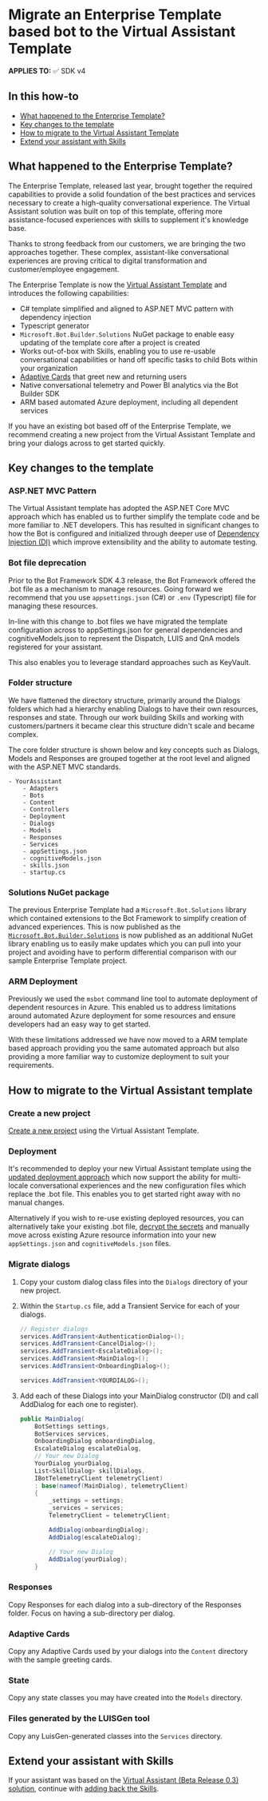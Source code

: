# Migrate an Enterprise Template based bot to the Virtual Assistant Template

**APPLIES TO:** ✅ SDK v4

## In this how-to

- [What happened to the Enterprise Template?](#what-happened)
- [Key changes to the template](#key-changes)
- [How to migrate to the Virtual Assistant Template](#how-to-migrate)
- [Extend your assistant with Skills](#extend-your-assistant)

## What happened to the Enterprise Template?

The Enterprise Template, released last year, brought together the required capabilities to provide a solid foundation of the best practices and services necessary to create a high-quality conversational experience. The Virtual Assistant solution was built on top of this template, offering more assistance-focused experiences with skills to supplement it's knowledge base.

Thanks to strong feedback from our customers, we are bringing the two approaches together. These complex, assistant-like conversational experiences are proving critical to digital transformation and customer/employee engagement.

The Enterprise Template is now the [Virtual Assistant Template](https://aka.ms/convaivatemplate) and introduces the following capabilities:

- C# template simplified and aligned to ASP.NET MVC pattern with dependency injection
- Typescript generator
- `Microsoft.Bot.Builder.Solutions` NuGet package to enable easy updating of the template core after a project is created
- Works out-of-box with Skills, enabling you to use re-usable conversational capabilities or hand off specific tasks to child Bots within your organization
- [Adaptive Cards](https://adaptivecards.io/) that greet new and returning users
- Native conversational telemetry and Power BI analytics via the Bot Builder SDK
- ARM based automated Azure deployment, including all dependent services

If you have an existing bot based off of the Enterprise Template, we recommend creating a new project from the Virtual Assistant Template and bring your dialogs across to get started quickly.

## Key changes to the template

### ASP.NET MVC Pattern

The Virtual Assistant template has adopted the ASP.NET Core MVC approach which has enabled us to further simplify the template code and be more familiar to .NET developers. This has resulted in significant changes to how the Bot is configured and initialized through deeper use of [Dependency Injection (DI)](https://docs.microsoft.com/en-us/aspnet/core/fundamentals/dependency-injection?view=aspnetcore-2.2) which improve extensibility and the ability to automate testing.

### Bot file deprecation

Prior to the Bot Framework SDK 4.3 release, the Bot Framework offered the .bot file as a mechanism to manage resources. Going forward we recommend that you use `appsettings.json` (C#) or `.env` (Typescript) file for managing these resources.

In-line with this change to .bot files we have migrated the template configuration across to appSettings.json for general dependencies and cognitiveModels.json to represent the Dispatch, LUIS and QnA models registered for your assistant.

This also enables you to leverage standard approaches such as KeyVault.

### Folder structure

We have flattened the directory structure, primarily around the Dialogs folders which had a hierarchy enabling Dialogs to have their own resources, responses and state. Through our work building Skills and working with customers/partners it became clear this structure didn't scale and became complex.

The core folder structure is shown below and key concepts such as Dialogs, Models and Responses are grouped together at the root level and aligned with the ASP.NET MVC standards.

```
- YourAssistant
    - Adapters
    - Bots
    - Content
    - Controllers
    - Deployment
    - Dialogs
    - Models
    - Responses
    - Services
    - appSettings.json
    - cognitiveModels.json
    - skills.json
    - startup.cs
```

### Solutions NuGet package

The previous Enterprise Template had a `Microsoft.Bot.Solutions` library which contained extensions to the Bot Framework to simplify creation of advanced experiences. This is now published as the [`Microsoft.Bot.Builder.Solutions`](https://www.nuget.org/packages/Microsoft.Bot.Builder.Solutions/) is now published as an additional NuGet library enabling us to easily make updates which you can pull into your project and avoiding have to perform differential comparison with our sample Enterprise Template project.

### ARM Deployment

Previously we used the `msbot` command line tool to automate deployment of dependent resources in Azure. This enabled us to address limitations around automated Azure deployment for some resources and ensure developers had an easy way to get started.

With these limitations addressed we have now moved to a ARM template based approach providing you the same automated approach but also providing a more familiar way to customize deployment to suit your requirements.

## How to migrate to the Virtual Assistant template

### Create a new project

[Create a new project](../../../tutorials/csharp/virtualassistant.md) using the Virtual Assistant Template.

### Deployment

It's recommended to deploy your new Virtual Assistant template using the [updated deployment approach](../../../tutorials/assistantandskilldeploymentsteps.md) which now support the ability for multi-locale conversational experiences and the new configuration files which replace the .bot file. This enables you to get started right away with no manual changes.

Alternatively if you wish to re-use existing deployed resources, you can alternatively take your existing .bot file, [decrypt the secrets](https://docs.microsoft.com/en-us/azure/bot-service/bot-file-basics?view=azure-bot-service-4.0&tabs=csharp) and manually move across existing Azure resource information into your new `appSettings.json` and `cognitiveModels.json` files.

### Migrate dialogs

1. Copy your custom dialog class files into the `Dialogs` directory of your new project.
  
1. Within the `Startup.cs` file, add a Transient Service for each of your dialogs.

     ```csharp
    // Register dialogs
    services.AddTransient<AuthenticationDialog>();
    services.AddTransient<CancelDialog>();
    services.AddTransient<EscalateDialog>();
    services.AddTransient<MainDialog>();
    services.AddTransient<OnboardingDialog>();

    services.AddTransient<YOURDIALOG>();
     ```

1. Add each of these Dialogs into your MainDialog constructor (DI) and call AddDialog for each one to register).

    ```csharp
    public MainDialog(
        BotSettings settings,
        BotServices services,
        OnboardingDialog onboardingDialog,
        EscalateDialog escalateDialog,
        // Your new Dialog
        YourDialog yourDialog,
        List<SkillDialog> skillDialogs,
        IBotTelemetryClient telemetryClient)
        : base(nameof(MainDialog), telemetryClient)
        {
            _settings = settings;
            _services = services;
            TelemetryClient = telemetryClient;

            AddDialog(onboardingDialog);
            AddDialog(escalateDialog);

            // Your new Dialog
            AddDialog(yourDialog);
        }
    ```

### Responses

Copy Responses for each dialog into a sub-directory of the Responses folder. Focus on having a sub-directory per dialog.

### Adaptive Cards

Copy any Adaptive Cards used by your dialogs into the `Content` directory with the sample greeting cards.

### State

Copy any state classes you may have created into the `Models` directory.

### Files generated by the LUISGen tool

Copy any LuisGen-generated classes into the `Services` directory.

## Extend your assistant with Skills

If your assistant was based on the [Virtual Assistant (Beta Release 0.3) solution](https://github.com/microsoft/AI/releases/tag/0.3), continue with [adding back the Skills](./oldvatovamigration.md). 